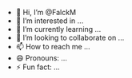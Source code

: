 - 👋 Hi, I’m @FalckM
- 👀 I’m interested in ...
- 🌱 I’m currently learning ...
- 💞️ I’m looking to collaborate on ...
- 📫 How to reach me ...
- 😄 Pronouns: ...
- ⚡ Fun fact: ...

<!---
FalckM/FalckM is a ✨ special ✨ repository because its `README.md` (this file) appears on your GitHub profile.
You can click the Preview link to take a look at your changes.
--->
